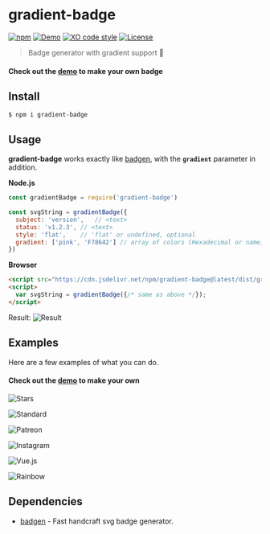 # gradient-badge

[![npm][version]](https://www.npmjs.com/package/gradient-badge)
[![Demo][demo-src]][demo]
[![XO code style][xo]](https://github.com/sindresorhus/xo)
[![License][license]](https://github.com/bokub/gradient-badge/blob/master/LICENSE)

> Badge generator with gradient support 🍭

#### Check out the [demo][demo] to make your own badge

## Install

```
$ npm i gradient-badge
```

## Usage

**gradient-badge** works exactly like [badgen](https://github.com/amio/badgen), with the **`gradient`** parameter in addition.

**Node.js**

```javascript
const gradientBadge = require('gradient-badge')

const svgString = gradientBadge({
  subject: 'version',   // <text>
  status: 'v1.2.3', // <text>
  style: 'flat',    // 'flat' or undefined, optional
  gradient: ['pink', 'F78642'] // array of colors (Hexadecimal or name)
})
```

**Browser**
```html
<script src="https://cdn.jsdelivr.net/npm/gradient-badge@latest/dist/gradient-badge.min.js"></script>
<script>
  var svgString = gradientBadge({/* same as above */});
</script>
```

Result: ![Result][usage]

## Examples

Here are a few examples of what you can do. 

#### Check out the [demo][demo] to make your own

![Stars][stars]

![Standard][standard]

![Patreon][patreon]

![Instagram][instagram]

![Vue.js][vue]

![Rainbow][rainbow]


## Dependencies

- [badgen](https://github.com/amio/badgen) - Fast handcraft svg badge generator.

[version]: https://runkit.io/bokub/gb-v/branches/master
[demo-src]: https://runkit.io/bokub/badge/branches/master/demo/available/11998e-38ef7d
[xo]: https://runkit.io/bokub/badge/branches/master/style/XO/ff94c8-cacfda-61eddb
[license]: https://runkit.io/bokub/badge/branches/master/license/MIT/ff426b-ffbc36

[usage]: https://runkit.io/bokub/badge/branches/master/version/v1.2.3/pink-F78642?style=flat

[demo]: https://git.io/gradientbadge

[stars]: https://runkit.io/bokub/badge/branches/master/stars/★★★★☆/00a65e-abf269
[standard]: https://runkit.io/bokub/badge/branches/master/code%20style/standard/ff22aa-bf00ff?style=flat
[patreon]: https://runkit.io/bokub/badge/branches/master/become/a%20patron/f96854-f9be75
[instagram]: https://runkit.io/bokub/badge/branches/master/follow%20me/instagram/833ab4-fd1d1d-fcb045
[vue]: https://runkit.io/bokub/badge/branches/master/built%20with/Vue.js/42b883-35495e?style=flat
[rainbow]: https://runkit.io/bokub/badge/branches/master/rainbow/compatible/00a3e2-1ba548-fdc800-f1860e-e41b13